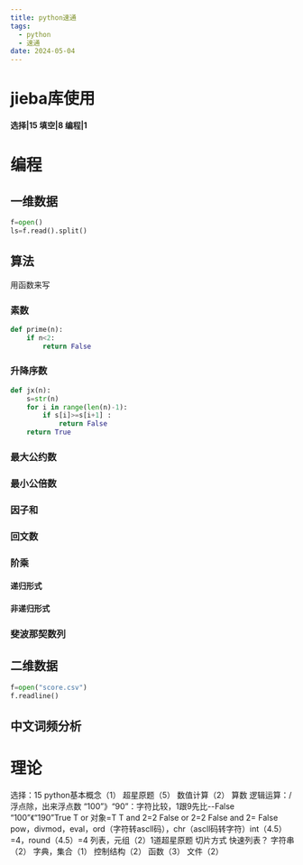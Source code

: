 ```yaml
---
title: python速通
tags:
  - python
  - 速通
date: 2024-05-04
---
```

# jieba库使用

 **选择|15
 填空|8
 编程|1**
# 编程
## 一维数据
```python
f=open()
ls=f.read().split()

```

## 算法
用函数来写

### 素数
```python
def prime(n):
	if n<2:
		return False
```
		
### 升降序数
```python
def jx(n):
	s=str(n)
	for i in range(len(n)-1):
		if s[i]>=s[i+1] :
			return False
	return True
```
### 最大公约数
### 最小公倍数
### 因子和
### 回文数
### 阶乘
#### 递归形式
#### 非递归形式



### 斐波那契数列
## 二维数据
```python
f=open("score.csv")
f.readline()

```
## 中文词频分析
# 理论
选择：15
	python基本概念（1）
	超星原题（5）
	数值计算（2）
		算数
		逻辑运算：/浮点除，出来浮点数
		“100”》“90”：字符比较，1跟9先比--False
		“100”《“190”True
		T or 对象=T
		T and 2=2
		False or 2=2
		False and 2= False
		pow，divmod，eval，ord（字符转ascll码），chr（ascll码转字符）int（4.5）=4，round（4.5）=4
	列表，元组（2）1道超星原题
		切片方式
		快速列表？
	字符串（2）
	字典，集合（1）
	控制结构（2）
	函数（3）
	文件（2）